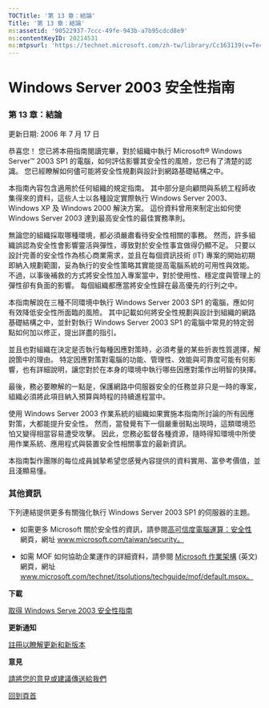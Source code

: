 ```yaml
---
TOCTitle: '第 13 章：結論'
Title: '第 13 章：結論'
ms:assetid: '90522937-7ccc-49fe-943b-a7b95cdcd8e9'
ms:contentKeyID: 20214531
ms:mtpsurl: 'https://technet.microsoft.com/zh-tw/library/Cc163139(v=TechNet.10)'
---
```


Windows Server 2003 安全性指南
==============================

### 第 13 章：結論

更新日期: 2006 年 7 月 17 日

恭喜您！ 您已將本冊指南閱讀完畢，對於組織中執行 Microsoft® Windows Server™ 2003 SP1 的電腦，如何評估影響其安全性的風險，您已有了清楚的認識。 您已經瞭解如何儘可能將安全性規劃與設計到網路基礎結構之中。

本指南內容包含適用於任何組織的規定指南。 其中部分是向顧問與系統工程師收集得來的資料，這些人士以各種設定實際執行 Windows Server 2003、Windows XP 及 Windows 2000 解決方案。 這份資料曾用來制定出如何使 Windows Server 2003 達到最高安全性的最佳實務準則。

無論您的組織採取哪種環境，都必須嚴肅看待安全性相關的事務。 然而，許多組織誤認為安全性會影響靈活與彈性，導致對於安全性事宜做得仍顯不足。 只要以設計完善的安全性作為核心商業需求，並且在每個資訊技術 (IT) 專案的開始初期即納入規劃範圍，妥為執行的安全性策略其實能提高電腦系統的可用性與效能。 不過，以事後補救的方式將安全性加入專案當中，對於使用性、穩定度與管理上的彈性卻有負面的影響。 每個組織都應當將安全性歸在最高優先的行列之中。

本指南解說在三種不同環境中執行 Windows Server 2003 SP1 的電腦，應如何有效降低安全性所面臨的風險。 其中記載如何將安全性規劃與設計到組織的網路基礎結構之中，並針對執行 Windows Server 2003 SP1 的電腦中常見的特定弱點如何加以修正，提出詳盡的指引。

並且也對組織在決定是否執行每種因應對策時，必須考量的某些折衷性質選擇，解說箇中的理由。 特定因應對策對電腦的功能、管理性、效能與可靠度可能有何影響，也有詳細說明，讓您對於在本身的環境中執行哪些因應對策作出明智的抉擇。

最後，務必要瞭解的一點是，保護網路中伺服器安全的任務並非只是一時的專案，組織必須將此項目納入預算與時程的持續進程當中。

使用 Windows Server 2003 作業系統的組織如果實施本指南所討論的所有因應對策，大都能提升安全性。 然而，當發覺有下一個嚴重弱點出現時，這類環境恐怕又變得相當容易遭受攻擊。 因此，您務必監督各種資源，隨時得知環境中所使用作業系統、應用程式與裝置安全性相關事宜的最新資訊。

本指南製作團隊的每位成員誠摯希望您感覺內容提供的資料實用、富參考價值，並且淺顯易懂。

### 其他資訊

下列連結提供更多有關強化執行 Windows Server 2003 SP1 的伺服器的主題。

-   如需更多 Microsoft 關於安全性的資訊，請參閱[高可信度電腦運算：安全性](https://www.microsoft.com/taiwan/security) 網頁，網址 www.microsoft.com/taiwan/security。

-   如需 MOF 如何協助企業運作的詳細資料，請參閱 [Microsoft 作業架構](https://www.microsoft.com/technet/itsolutions/cits/mo/mof/default.mspx) (英文) 網頁，網址 www.microsoft.com/technet/itsolutions/techguide/mof/default.mspx。

**下載**

[取得 Windows Serve 2003 安全性指南](https://go.microsoft.com/fwlink/?linkid=14846)

**更新通知**

[註冊以瞭解更新和新版本](https://go.microsoft.com/fwlink/?linkid=54982)

**意見**

[請將您的意見或建議傳送給我們](mailto:secwish@microsoft.com?subject=windows%20server%202003%20安全性指南)

[](#mainsection)[回到頁首](#mainsection)